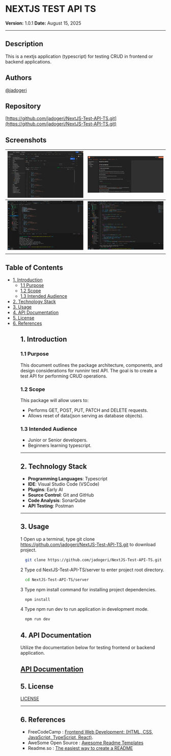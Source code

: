 # **NEXTJS TEST API TS**

**Version:** 1.0.1
**Date:** August 15, 2025

---

## Description

This is a nextjs application (typescript) for testing CRUD in frontend or backend applications.

## Authors

[@jadogeri](https://www.github.com/jadogeri)

## Repository

 [https://github.com/jadogeri/NextJS-Test-API-TS.git](https://github.com/jadogeri/NextJS-Test-API-TS.git)


## Screenshots

| ![Screenshot 1](assets/images/screenshot1.png) | ![screenshot 2](assets/images/screenshot2.png) |
| -------------------------------------------- | -------------------------------------------- |
| ![Screenshot 1](assets/images/screenshot3.png) | ![screenshot 2](assets/images/screenshot4.png) |
|                                              |                                              |

## Table of Contents

<ul>
    <li><a href="#1-introduction">1. Introduction</a>
        <ul>
          <li><a href="#11-purpose">1.1 Purpose</a> </li>
          <li><a href="#12-scope">1.2 Scope</a> </li>
          <li><a href="#13-intended-audience">1.3 Intended Audience</a> </li>
        </ul>
    </li>
    <li><a href="#2-technology-stack">2. Technology Stack</a></li>
    <li><a href="#3-usage">3. Usage</a> </li>
    <li><a href="#4-api-documentation">4. API Documentation</a> </li>
    <li><a href="#5-license">5. License</a> </li>
    <li><a href="#6-references">6. References</a></li>
<ul>

## 1. Introduction

### 1.1 Purpose

This document outlines the package architecture, components, and design considerations for runninr test API. The goal is to create a test API for performing CRUD operations.

### 1.2 Scope

This package will allow users to:

- Performs GET, POST, PUT, PATCH and DELETE requests.
- Allows reset of data(json serving as database objects).

### 1.3 Intended Audience

- Junior or Senior developers.
- Beginners learning typescript.

---

## 2. Technology Stack

- **Programming Languages**: Typescript
- **IDE**: Visual Studio Code (VSCode)
- **Plugins**: Early AI
- **Source Control**: Git and GitHub
- **Code Analysis**: SonarQube
- **API Testing**: Postman

---

## 3. Usage

1 Open up a terminal, type git clone https://github.com/jadogeri/NextJS-Test-API-TS.git to download project.

```bash
  git clone https://github.com/jadogeri/NextJS-Test-API-TS.git
```

2 Type cd NextJS-Test-API-TS/server to enter project root directory.

```bash
  cd NextJS-Test-API-TS/server
```
3 Type npm install command for installing project dependencies.

```bash
  npm install
```
4 Type npm run dev to run application in development mode.

```bash
  npm run dev
```

## 4. API Documentation

Utilize the documentation below for testing frontend or backend application.

## [API Documentation](https://documenter.getpostman.com/view/40822092/2sB3BHkTqw)

## 5. License

[LICENSE](/LICENSE)

---

## 6. References

* FreeCodeCamp : [Frontend Web Development: (HTML, CSS, JavaScript, TypeScript, React)](https://www.youtube.com/watch?v=MsnQ5uepIa).
* AweSome Open Source : [Awesome Readme Templates](https://awesomeopensource.com/project/elangosundar/awesome-README-templates)
* Readme.so : [The easiest way to create a README](https://readme.so/)

